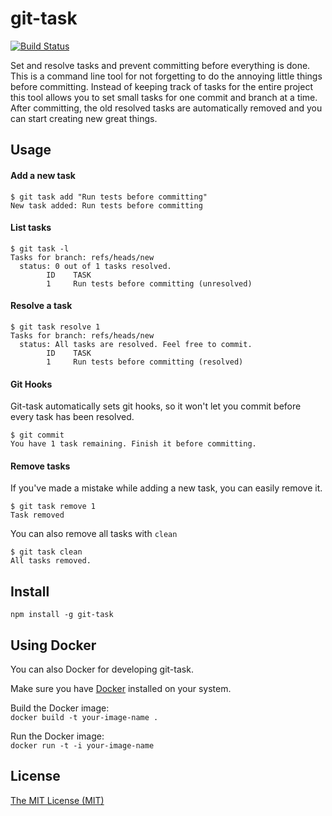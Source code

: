 # git-task

[![Build Status](https://travis-ci.org/Wisheri/git-task.svg?branch=master)](https://travis-ci.org/Wisheri/git-task)

Set and resolve tasks and prevent committing before everything is done. This is a command line tool for not forgetting to do the annoying little things before committing. Instead of keeping track of tasks for the entire project this tool allows you to set small tasks for one commit and branch at a time. After committing, the old resolved tasks are automatically removed and you can start creating new great things.

## Usage

#### Add a new task
```
$ git task add "Run tests before committing"
New task added: Run tests before committing
```

#### List tasks
```
$ git task -l
Tasks for branch: refs/heads/new
  status: 0 out of 1 tasks resolved.
        ID    TASK
        1     Run tests before committing (unresolved)
```

#### Resolve a task
```
$ git task resolve 1
Tasks for branch: refs/heads/new
  status: All tasks are resolved. Feel free to commit.
        ID    TASK
        1     Run tests before committing (resolved)
```

#### Git Hooks
Git-task automatically sets git hooks, so it won't let you commit before every task has been resolved.
```
$ git commit
You have 1 task remaining. Finish it before committing.
```

#### Remove tasks
If you've made a mistake while adding a new task, you can easily remove it.
```
$ git task remove 1
Task removed
```

You can also remove all tasks with `clean`
```
$ git task clean
All tasks removed.
```

## Install
`npm install -g git-task`

## Using Docker
You can also Docker for developing git-task.

Make sure you have [Docker](https://www.docker.com/) installed on your system.

Build the Docker image:  
`docker build -t your-image-name .`

Run the Docker image:  
`docker run -t -i your-image-name`


## License
[The MIT License (MIT)](https://github.com/Wisheri/git-task/blob/master/LICENSE.md)

